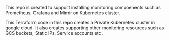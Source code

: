 This repo is created to support installing monitoring compoenents such as Prometheus, Grafana and Mimir on Kubernetes cluster.

This Terraform code in this repo creates a Private Kubernetes cluster in google cloud.
It also creates supporting other monitoring resources such as GCS buckets, Static IPs, Service accounts etc.
